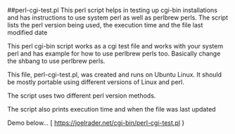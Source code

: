 ##perl-cgi-test.pl
This perl script helps in testing up cgi-bin installations and has instructions to use system perl as well as perlbrew perls.  The script lists the perl version being used, the execution time and the file last modified date 

This perl cgi-bin script works as a cgi test file and works with your system perl and has example for how to use perlbrew perls too.  Basically change the shbang to use perlbrew perls.

This file, perl-cgi-test.pl, was created and runs on Ubuntu Linux. It should be mostly portable using different versions of Linux and perl.

The script uses two different perl version methods.

The script also prints execution time and when the file was last updated 

Demo below...
[ https://joelrader.net/cgi-bin/perl-cgi-test.pl }
